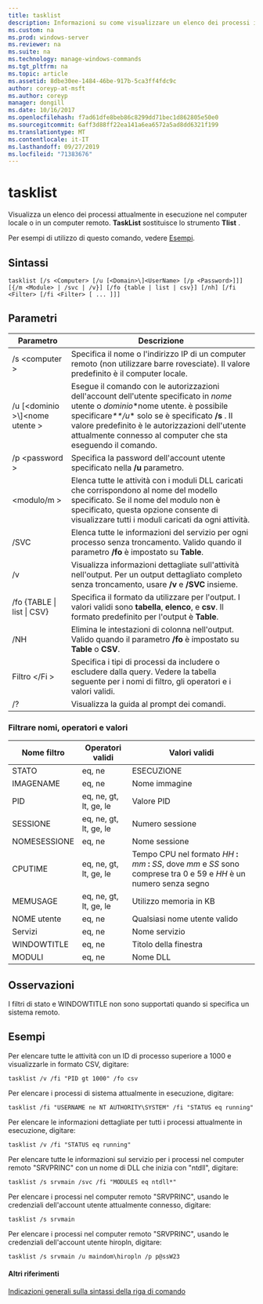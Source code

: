 ```yaml
---
title: tasklist
description: Informazioni su come visualizzare un elenco dei processi in esecuzione nel computer locale o remoto.
ms.custom: na
ms.prod: windows-server
ms.reviewer: na
ms.suite: na
ms.technology: manage-windows-commands
ms.tgt_pltfrm: na
ms.topic: article
ms.assetid: 8dbe30ee-1484-46be-917b-5ca3ff4fdc9c
author: coreyp-at-msft
ms.author: coreyp
manager: dongill
ms.date: 10/16/2017
ms.openlocfilehash: f7ad61dfe8beb86c8299dd71bec1d862805e50e0
ms.sourcegitcommit: 6aff3d88ff22ea141a6ea6572a5ad8dd6321f199
ms.translationtype: MT
ms.contentlocale: it-IT
ms.lasthandoff: 09/27/2019
ms.locfileid: "71383676"
---
```

# <a name="tasklist"></a>tasklist

Visualizza un elenco dei processi attualmente in esecuzione nel computer locale o in un computer remoto. **TaskList** sostituisce lo strumento **Tlist** .

Per esempi di utilizzo di questo comando, vedere [Esempi](#BKMK_examples).

## <a name="syntax"></a>Sintassi

```
tasklist [/s <Computer> [/u [<Domain>\]<UserName> [/p <Password>]]] [{/m <Module> | /svc | /v}] [/fo {table | list | csv}] [/nh] [/fi <Filter> [/fi <Filter> [ ... ]]]
```

## <a name="parameters"></a>Parametri

|          Parametro           |                                                                                                                                            Descrizione                                                                                                                                             |
|------------------------------|----------------------------------------------------------------------------------------------------------------------------------------------------------------------------------------------------------------------------------------------------------------------------------------------------|
|        /s \<computer >        |                                                                                         Specifica il nome o l'indirizzo IP di un computer remoto (non utilizzare barre rovesciate). Il valore predefinito è il computer locale.                                                                                         |
| /u [\<dominio >\\\]\<nome utente > | Esegue il comando con le autorizzazioni dell'account dell'utente specificato in *nome* utente o *dominio*\*nome utente. è possibile specificare<em>\*\*/u</em>\* solo se è specificato **/s** . Il valore predefinito è le autorizzazioni dell'utente attualmente connesso al computer che sta eseguendo il comando. |
|        /p \<password >        |                                                                                                       Specifica la password dell'account utente specificato nella **/u** parametro.                                                                                                        |
|         \<modulo/m >         |                                                               Elenca tutte le attività con i moduli DLL caricati che corrispondono al nome del modello specificato. Se il nome del modulo non è specificato, questa opzione consente di visualizzare tutti i moduli caricati da ogni attività.                                                                |
|             /SVC             |                                                                                    Elenca tutte le informazioni del servizio per ogni processo senza troncamento. Valido quando il parametro **/fo** è impostato su **Table**.                                                                                    |
|              /v              |                                                                                 Visualizza informazioni dettagliate sull'attività nell'output. Per un output dettagliato completo senza troncamento, usare **/v** e **/SVC** insieme.                                                                                 |
|  /fo {TABLE \| list \| CSV}  |                                                                             Specifica il formato da utilizzare per l'output. I valori validi sono **tabella**, **elenco**, e **csv**. Il formato predefinito per l'output è **Table**.                                                                             |
|             /NH              |                                                                                             Elimina le intestazioni di colonna nell'output. Valido quando il parametro **/fo** è impostato su **Table** o **CSV**.                                                                                              |
|        Filtro \</Fi >         |                                                                          Specifica i tipi di processi da includere o escludere dalla query. Vedere la tabella seguente per i nomi di filtro, gli operatori e i valori validi.                                                                          |
|              /?              |                                                                                                                                Visualizza la guida al prompt dei comandi.                                                                                                                                |

### <a name="filter-names-operators-and-values"></a>Filtrare nomi, operatori e valori

| Nome filtro |    Operatori validi     |                                                                 Valori validi                                                                 |
|-------------|------------------------|----------------------------------------------------------------------------------------------------------------------------------------------|
|   STATO    |         eq, ne         |                                                                   ESECUZIONE                                                                    |
|  IMAGENAME  |         eq, ne         |                                                                  Nome immagine                                                                  |
|     PID     | eq, ne, gt, lt, ge, le |                                                                  Valore PID                                                                   |
|   SESSIONE   | eq, ne, gt, lt, ge, le |                                                                Numero sessione                                                                |
| NOMESESSIONE |         eq, ne         |                                                                 Nome sessione                                                                 |
|   CPUTIME   | eq, ne, gt, lt, ge, le | Tempo CPU nel formato <em>HH</em> **:** <em>mm</em> **:** <em>SS</em>, dove *mm* e *SS* sono comprese tra 0 e 59 e *HH* è un numero senza segno |
|  MEMUSAGE   | eq, ne, gt, lt, ge, le |                                                              Utilizzo memoria in KB                                                              |
|  NOME utente   |         eq, ne         |                                                             Qualsiasi nome utente valido                                                              |
|  Servizi   |         eq, ne         |                                                                 Nome servizio                                                                 |
| WINDOWTITLE |         eq, ne         |                                                                 Titolo della finestra                                                                 |
|   MODULI   |         eq, ne         |                                                                   Nome DLL                                                                   |

## <a name="remarks"></a>Osservazioni

I filtri di stato e WINDOWTITLE non sono supportati quando si specifica un sistema remoto.

## <a name="BKMK_examples"></a>Esempi

Per elencare tutte le attività con un ID di processo superiore a 1000 e visualizzarle in formato CSV, digitare:
```
tasklist /v /fi "PID gt 1000" /fo csv
```
Per elencare i processi di sistema attualmente in esecuzione, digitare:
```
tasklist /fi "USERNAME ne NT AUTHORITY\SYSTEM" /fi "STATUS eq running"
```
Per elencare le informazioni dettagliate per tutti i processi attualmente in esecuzione, digitare:
```
tasklist /v /fi "STATUS eq running"
```
Per elencare tutte le informazioni sul servizio per i processi nel computer remoto "SRVPRINC" con un nome di DLL che inizia con "ntdll", digitare:
```
tasklist /s srvmain /svc /fi "MODULES eq ntdll*"
```
Per elencare i processi nel computer remoto "SRVPRINC", usando le credenziali dell'account utente attualmente connesso, digitare:
```
tasklist /s srvmain 
```
Per elencare i processi nel computer remoto "SRVPRINC", usando le credenziali dell'account utente hiropln, digitare:
```
tasklist /s srvmain /u maindom\hiropln /p p@ssW23
```

#### <a name="additional-references"></a>Altri riferimenti

[Indicazioni generali sulla sintassi della riga di comando](command-line-syntax-key.md)